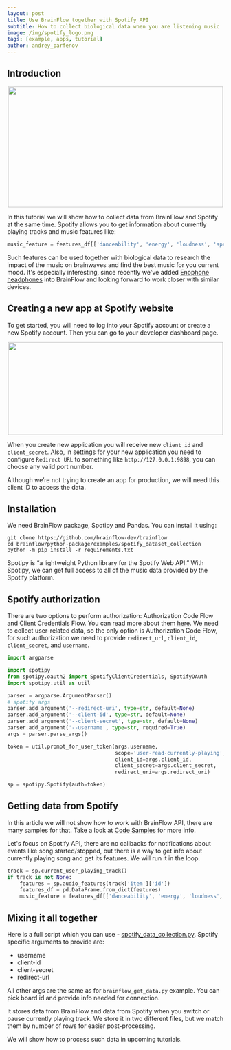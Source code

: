 ```yaml
---
layout: post
title: Use BrainFlow together with Spotify API
subtitle: How to collect biological data when you are listening music
image: /img/spotify_logo.png
tags: [example, apps, tutorial]
author: andrey_parfenov
---
```


## Introduction

<div style="text-align: center">
    <a href="https://developer.spotify.com/" title="Spotify" target="_blank" align="center">
        <img width="500" height="280" src="https://live.staticflickr.com/65535/51398650663_b50a908548.jpg">
    </a>
</div>

In this tutorial we will show how to collect data from BrainFlow and Spotify at the same time.
Spotify allows you to get information about currently playing tracks and music features like:

```python
music_feature = features_df[['danceability', 'energy', 'loudness', 'speechiness', 'acousticness', 'instrumentalness', 'liveness', 'valence', 'tempo', 'id']]
```

Such features can be used together with biological data to research the impact of the music on brainwaves and find the best music for you current mood.
It's especially interesting, since recently we've added [Enophone headphones](https://brainflow.org/2021-08-17-enophone/) into BrainFlow and looking forward to work closer with similar devices. 

## Creating a new app at Spotify website

To get started, you will need to log into your Spotify account or create a new Spotify account. Then you can go to your developer dashboard page.

<div style="text-align: center">
    <a href="https://developer.spotify.com/" title="Spotify" target="_blank" align="center">
        <img width="500" height="215" src="https://live.staticflickr.com/65535/51397639822_9f22cd12cf.jpg">
    </a>
</div>

When you create new application you will receive new `client_id` and `client_secret`. 
Also, in settings for your new application you need to configure `Redirect URL` to something like `http://127.0.0.1:9898`, you can choose any valid port number.

Although we’re not trying to create an app for production, we will need this client ID to access the data.

## Installation

We need BrainFlow package, Spotipy and Pandas. You can install it using:

```
git clone https://github.com/brainflow-dev/brainflow
cd brainflow/python-package/examples/spotify_dataset_collection
python -m pip install -r requirements.txt
```

Spotipy is “a lightweight Python library for the Spotify Web API.” With Spotipy, we can get full access to all of the music data provided by the Spotify platform.

## Spotify authorization

There are two options to perform authorization: Authorization Code Flow and Client Credentials Flow. You can read more about them [here](https://spotipy.readthedocs.io/en/2.9.0/#getting-started). We need to collect user-related data, so the only option is Authorization Code Flow, for such authorization we need to provide `redirect_url`, `client_id`, `client_secret`, and `username`.  

```python
import argparse

import spotipy
from spotipy.oauth2 import SpotifyClientCredentials, SpotifyOAuth
import spotipy.util as util

parser = argparse.ArgumentParser()
# spotify args
parser.add_argument('--redirect-uri', type=str, default=None)
parser.add_argument('--client-id', type=str, default=None)
parser.add_argument('--client-secret', type=str, default=None)
parser.add_argument('--username', type=str, required=True)
args = parser.parse_args()

token = util.prompt_for_user_token(args.username,
                                   scope='user-read-currently-playing',
                                   client_id=args.client_id,
                                   client_secret=args.client_secret,
                                   redirect_uri=args.redirect_uri)

sp = spotipy.Spotify(auth=token)
```

## Getting data from Spotify

In this article we will not show how to work with BrainFlow API, there are many samples for that. Take a look at [Code Samples](https://brainflow.readthedocs.io/en/stable/Examples.html#python) for more info.

Let's focus on Spotify API, there are no callbacks for notifications about events like song started/stopped, but there is a way to get info about currently playing song and get its features. We will run it in the loop.

```python
track = sp.current_user_playing_track()
if track is not None:
    features = sp.audio_features(track['item']['id'])
    features_df = pd.DataFrame.from_dict(features)
    music_feature = features_df[['danceability', 'energy', 'loudness', 'speechiness', 'acousticness', 'instrumentalness', 'liveness', 'valence', 'tempo', 'id']]
```

## Mixing it all together

Here is a full script which you can use - [spotify_data_collection.py](https://github.com/brainflow-dev/brainflow/blob/master/python-package/examples/spotify_dataset_collection/spotify_data_collection.py). Spotify specific arguments to provide are:

* username
* client-id
* client-secret
* redirect-url

All other args are the same as for `brainflow_get_data.py` example. You can pick board id and provide info needed for connection.

It stores data from BrainFlow and data from Spotify when you switch or pause currently playing track. We store it in two different files, but we match them by number of rows for easier post-processing.

We will show how to process such data in upcoming tutorials.
